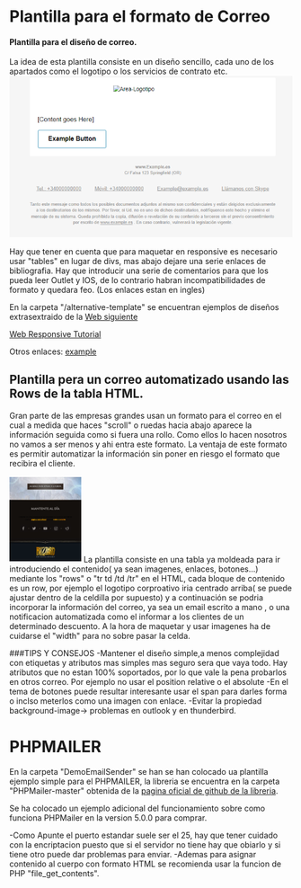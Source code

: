 # Plantilla para el formato de Correo #

#### Plantilla para el diseño de correo. ####

La idea de esta plantilla consiste en un diseño sencillo, cada uno de los apartados como el logotipo o los servicios de contrato etc.
![alt text](media/plantilla.PNG "Plantilla")


Hay que tener en cuenta que para maquetar en responsive es necesario usar "tables" en lugar de divs, mas abajo dejare una serie enlaces de bibliografia. Hay que introducir una serie de comentarios para que los pueda leer Outlet y IOS, de lo contrario habran incompatibilidades de formato y quedara feo. (Los enlaces estan en ingles)

En la carpeta "/alternative-template" se encuentran ejemplos de diseños extrasextraido de la [Web siguiente](https://webdesign.tutsplus.com/tutorials/creating-a-future-proof-responsive-email-without-media-queries--cms-23919)


[Web Responsive Tutorial](https://webdesign.tutsplus.com/tutorials/creating-a-future-proof-responsive-email-without-media-queries--cms-23919/ "Web responsive")

Otros enlaces:
[example](https://www.smashingmagazine.com/2017/01/introduction-building-sending-html-email-for-web-developers/ "Guia del web responsive cona algunos enlaces")

## Plantilla pera un correo automatizado usando las Rows de la tabla HTML. ##
Gran parte de las empresas grandes usan un formato para el correo en el cual a medida que haces "scroll" o ruedas hacia abajo aparece la información seguida como si fuera una rollo. Como ellos lo hacen nosotros no vamos a ser menos y ahi entra este formato. La ventaja de este formato es permitir automatizar la información sin poner en riesgo el formato que recibira el cliente.

<img src="media/plantilla-correo-automatizado.PNG" alt="Ejemplo de correo automatizado" style="margin: 2px auto; height:150px">
La plantilla consiste en una tabla ya moldeada para ir introduciendo el contenido( ya sean imagenes, enlaces, botones...) mediante los "rows" o "tr td /td /tr" en el HTML, cada bloque de contenido es un row, por ejemplo el logotipo corproativo iria centrado arriba( se puede ajustar dentro de la celdilla por supuesto) y a continuación se podria incorporar la información del correo, ya sea un email escrito a mano , o una notificacion automatizada como el informar a los clientes de un determinado descuento. A la hora de maquetar y usar imagenes ha de cuidarse el "width" para no sobre pasar la celda. 

###TIPS Y CONSEJOS
-Mantener el diseño simple,a menos complejidad con etiquetas y atributos mas simples mas seguro sera que vaya todo. Hay atributos que no estan 100% soportados, por lo que vale la pena probarlos en otros correo. Por ejemplo no usar el position relative o el absolute
-En el tema de botones puede resultar interesante usar el span para darles forma o inclso meterlos como una imagen con enlace.
-Evitar la propiedad background-image-> problemas en outlook y en thunderbird.

# PHPMAILER #
En la carpeta "DemoEmailSender" se han se han colocado ua plantilla ejemplo simple para el PHPMAILER, la libreria se encuentra en la carpeta "PHPMailer-master" obtenida de la [pagina oficial de github de la libreria](https://github.com/PHPMailer/PHPMailer).

Se ha colocado un ejemplo adicional del funcionamiento sobre como funciona PHPMailer en la version 5.0.0 para comprar. 

-Como Apunte el puerto estandar suele ser el 25, hay que tener cuidado con la encriptacion puesto que si el servidor no tiene hay que obiarlo y si tiene otro puede dar problemas para enviar.
-Ademas para asignar contenido al cuerpo con formato HTML se recomienda usar la funcion de PHP "file_get_contents".